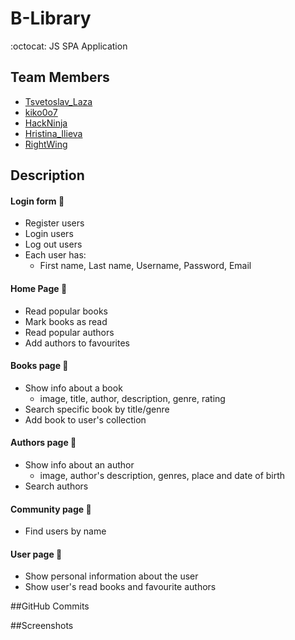 # **B-Library** 


:octocat: JS SPA Application


## Team Members
 - [Tsvetoslav_Laza](http://telerikacademy.com/Users/Tsvetoslav_Lazarov)
 - [kiko0o7](http://telerikacademy.com/Users/kiko0o7)
 - [HackNinja](http://telerikacademy.com/Users/HackNinja)
 - [Hristina_Ilieva](http://telerikacademy.com/Users/Hristina_Ilieva)
 - [RightWing](http://telerikacademy.com/Users/RightWing)

## Description
#### Login form  :e-mail:
* Register users
* Login users
* Log out users
* Each user has:
 	* First name, Last name, Username, Password, Email

####  Home Page  :newspaper:
* Read popular books
* Mark books as read
* Read popular authors
* Add authors to favourites

####  Books page  :book:
* Show info about a book
  * image, title, author, description, genre, rating
* Search specific book by title/genre
* Add book to user's collection

####  Authors page :pencil:
* Show info about an author
  * image, author's description, genres, place and date of birth
* Search authors

####  Community page  :mag_right:
* Find users by name

####  User page  :closed_lock_with_key:
* Show personal information about the user
* Show user's read books and favourite authors

##GitHub Commits

##Screenshots
